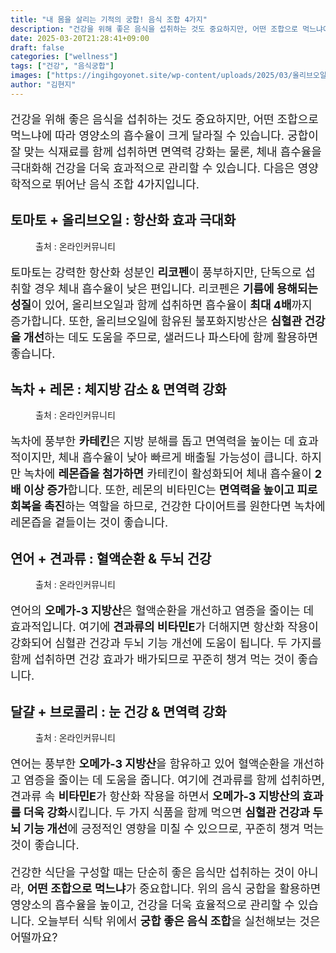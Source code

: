 ```yaml
---
title: "내 몸을 살리는 기적의 궁합! 음식 조합 4가지"
description: "건강을 위해 좋은 음식을 섭취하는 것도 중요하지만, 어떤 조합으로 먹느냐에 따라 영양소의 흡수율이 크게 달라질 수 있습니다. 궁합이 잘 맞는 식재료를 함께 섭취하면 면역력 강화는 물론, 체내 흡수율을 극대화해 건강을 더욱 효과적으로 관리할 수 있습니다. 다음은 영양학적"
date: 2025-03-20T21:28:41+09:00
draft: false
categories: ["wellness"]
tags: ["건강", "음식궁합"]
images: ["https://ingihgoyonet.site/wp-content/uploads/2025/03/올리브오일토마토조합-1024x683.jpg", "https://ingihgoyonet.site/wp-content/uploads/2025/03/레몬과녹차-1024x683.jpg", "https://ingihgoyonet.site/wp-content/uploads/2025/03/연어-1024x683.jpg", "https://ingihgoyonet.site/wp-content/uploads/2025/03/브로콜리-1024x747.jpg"]
author: "김현지"
---
```


<p style="font-size:18px">건강을 위해 좋은 음식을 섭취하는 것도 중요하지만, 어떤 조합으로 먹느냐에 따라 영양소의 흡수율이 크게 달라질 수 있습니다. 궁합이 잘 맞는 식재료를 함께 섭취하면 면역력 강화는 물론, 체내 흡수율을 극대화해 건강을 더욱 효과적으로 관리할 수 있습니다. 다음은 영양학적으로 뛰어난 음식 조합 4가지입니다.</p> <h2 >토마토 + 올리브오일 : 항산화 효과 극대화</h2> <figure ><img src="https://ingihgoyonet.site/wp-content/uploads/2025/03/올리브오일토마토조합-1024x683.jpg" alt="" style="aspect-ratio:16/9;object-fit:cover"/><figcaption >출처 : 온라인커뮤니티</figcaption></figure> <p style="font-size:18px">토마토는 강력한 항산화 성분인 <strong>리코펜</strong>이 풍부하지만, 단독으로 섭취할 경우 체내 흡수율이 낮은 편입니다. 리코펜은 <strong>기름에 용해되는 성질</strong>이 있어, 올리브오일과 함께 섭취하면 흡수율이 <strong>최대 4배</strong>까지 증가합니다. 또한, 올리브오일에 함유된 불포화지방산은 <strong>심혈관 건강을 개선</strong>하는 데도 도움을 주므로, 샐러드나 파스타에 함께 활용하면 좋습니다.</p> <h2 >녹차 + 레몬 : 체지방 감소 &amp; 면역력 강화</h2> <figure ><img src="https://ingihgoyonet.site/wp-content/uploads/2025/03/레몬과녹차-1024x683.jpg" alt="" style="aspect-ratio:16/9;object-fit:cover"/><figcaption >출처 : 온라인커뮤니티</figcaption></figure> <p style="font-size:18px">녹차에 풍부한 <strong>카테킨</strong>은 지방 분해를 돕고 면역력을 높이는 데 효과적이지만, 체내 흡수율이 낮아 빠르게 배출될 가능성이 큽니다. 하지만 녹차에 <strong>레몬즙을 첨가하면</strong> 카테킨이 활성화되어 체내 흡수율이 <strong>2배 이상 증가</strong>합니다. 또한, 레몬의 비타민C는 <strong>면역력을 높이고 피로 회복을 촉진</strong>하는 역할을 하므로, 건강한 다이어트를 원한다면 녹차에 레몬즙을 곁들이는 것이 좋습니다.</p> <h2 >연어 + 견과류 : 혈액순환 &amp; 두뇌 건강</h2> <figure ><img src="https://ingihgoyonet.site/wp-content/uploads/2025/03/연어-1024x683.jpg" alt="" style="aspect-ratio:16/9;object-fit:cover"/><figcaption >출처 : 온라인커뮤니티</figcaption></figure> <p style="font-size:18px">연어의 <strong>오메가-3 지방산</strong>은 혈액순환을 개선하고 염증을 줄이는 데 효과적입니다. 여기에 <strong>견과류의 비타민E</strong>가 더해지면 항산화 작용이 강화되어 심혈관 건강과 두뇌 기능 개선에 도움이 됩니다. 두 가지를 함께 섭취하면 건강 효과가 배가되므로 꾸준히 챙겨 먹는 것이 좋습니다.</p> <h2 >달걀 + 브로콜리 : 눈 건강 &amp; 면역력 강화</h2> <figure ><img src="https://ingihgoyonet.site/wp-content/uploads/2025/03/브로콜리-1024x747.jpg" alt="" style="aspect-ratio:16/9;object-fit:cover"/><figcaption >출처 : 온라인커뮤니티</figcaption></figure> <p style="font-size:18px">연어는 풍부한 <strong>오메가-3 지방산</strong>을 함유하고 있어 혈액순환을 개선하고 염증을 줄이는 데 도움을 줍니다. 여기에 견과류를 함께 섭취하면, 견과류 속 <strong>비타민E</strong>가 항산화 작용을 하면서 <strong>오메가-3 지방산의 효과를 더욱 강화</strong>시킵니다. 두 가지 식품을 함께 먹으면 <strong>심혈관 건강과 두뇌 기능 개선</strong>에 긍정적인 영향을 미칠 수 있으므로, 꾸준히 챙겨 먹는 것이 좋습니다.</p> <p style="font-size:18px">건강한 식단을 구성할 때는 단순히 좋은 음식만 섭취하는 것이 아니라, <strong>어떤 조합으로 먹느냐</strong>가 중요합니다. 위의 음식 궁합을 활용하면 영양소의 흡수율을 높이고, 건강을 더욱 효율적으로 관리할 수 있습니다. 오늘부터 식탁 위에서 <strong>궁합 좋은 음식 조합</strong>을 실천해보는 것은 어떨까요?</p>